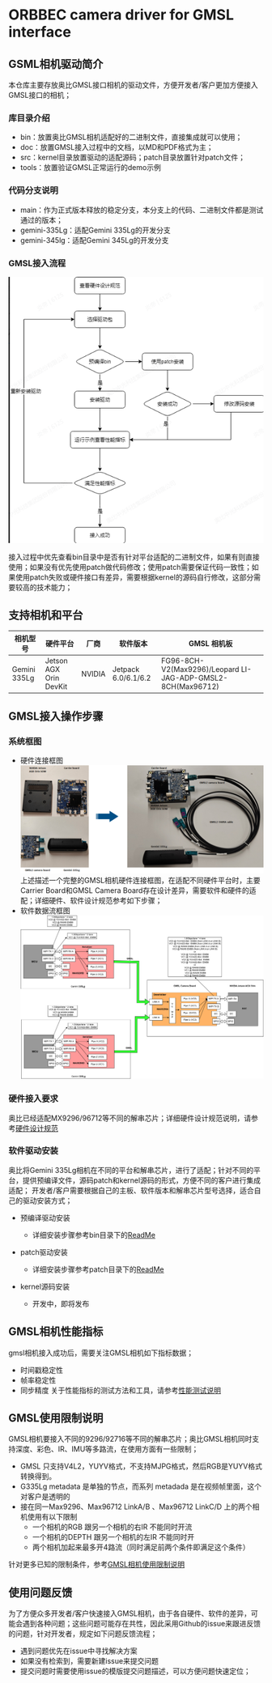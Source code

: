 # ORBBEC camera driver for GMSL interface

## GSML相机驱动简介
 本仓库主要存放奥比GMSL接口相机的驱动文件，方便开发者/客户更加方便接入GMSL接口的相机；
 ### 库目录介绍
- bin：放置奥比GMSL相机适配好的二进制文件，直接集成就可以使用；
- doc：放置GMSL接入过程中的文档，以MD和PDF格式为主；
- src：kernel目录放置驱动的适配源码；patch目录放置针对patch文件；
- tools：放置验证GMSL正常运行的demo示例
  
### 代码分支说明
  - main：作为正式版本释放的稳定分支，本分支上的代码、二进制文件都是测试通过的版本；
  - gemini-335Lg：适配Gemini 335Lg的开发分支
  - gemini-345lg：适配Gemini 345Lg的开发分支
  
### GMSL接入流程
![](./doc/image/liucheng.png)


  接入过程中优先查看bin目录中是否有针对平台适配的二进制文件，如果有则直接使用；如果没有优先使用patch做代码修改；使用patch需要保证代码一致性；如果使用patch失败或硬件接口有差异，需要根据kernel的源码自行修改，这部分需要较高的技术能力；

  ## 支持相机和平台
| 相机型号     | 硬件平台               | 厂商   | 软件版本            | GMSL 相机板                                                 |
| ------------ | ---------------------- | ------ | ------------------- | ----------------------------------------------------------- |
| Gemini 335Lg | Jetson AGX Orin DevKit | NVIDIA | Jetpack 6.0/6.1/6.2 | FG96-8CH-V2(Max9296)/Leopard LI-JAG-ADP-GMSL2-8CH(Max96712) |





## GMSL接入操作步骤
  ### 系统框图
  - 硬件连接框图
  ![](./doc/image/hardware_integration.png)
    上述描述一个完整的GMSL相机硬件连接框图，在适配不同硬件平台时，主要Carrier Board和GMSL Camera Board存在设计差异，需要软件和硬件的适配；详细硬件、软件设计规范参考如下步骤；
  - 软件数据流框图
  ![](./doc/image/software_flowchat.png)



  ### 硬件接入要求

  奥比已经适配MX9296/96712等不同的解串芯片；详细硬件设计规范说明，请参考[硬件设计规范](./doc/解串板硬件设计指南.pdf)
  
  ### 软件驱动安装
   奥比将Gemini 335Lg相机在不同的平台和解串芯片，进行了适配；针对不同的平台，提供预编译文件，源码patch和kernel源码的形式，方便不同的客户进行集成适配；
    开发者/客户需要根据自己的主板、软件版本和解串芯片型号选择，适合自己的驱动安装方式；

   - 预编译驱动安装
     - 详细安装步骤参考bin目录下的[ReadMe](/bin/readme.md)

  - patch驱动安装
    - 详细安装步骤参考patch目录下的[ReadMe](/src/patch/readme.md)
  - kernel源码安装
    - 开发中，即将发布
  
## GMSL相机性能指标
   gmsl相机接入成功后，需要关注GMSL相机如下指标数据；
   - 时间戳稳定性
   - 帧率稳定性
   - 同步精度
  关于性能指标的测试方法和工具，请参考[性能测试说明](./tools/readme.md)

## GMSL使用限制说明
  GMSL相机要接入不同的9296/92716等不同的解串芯片；奥比GMSL相机同时支持深度、彩色、IR、IMU等多路流，在使用方面有一些限制；
   - GMSL 只支持V4L2，YUYV格式，不支持MJPG格式，然后RGB是YUYV格式转换得到。
   - G335Lg metadata 是单独的节点，而系列 metadada 是在视频帧里面，这个对客户是透明的
   - 接在同一Max9296、Max96712 LinkA/B 、Max96712 LinkC/D 上的两个相机使用有以下限制
     -  一个相机的RGB 跟另一个相机的右IR 不能同时开流
     -  一个相机的DEPTH 跟另一个相机的左IR 不能同时开
     -  两个相机加起来最多开4路流（同时满足前两个条件即满足这个条件）
    
  针对更多已知的限制条件，参考[GMSL相机使用限制说明](./doc/Orbbec%20GMSL相机限制说明.md)
## 使用问题反馈

  为了方便众多开发者/客户快速接入GMSL相机，由于各自硬件、软件的差异，可能会遇到各种问题；这些问题可能存在共性，因此采用Github的issue来跟进反馈的问题，针对开发者，规定如下问题反馈流程；
  
- 遇到问题优先在issue中寻找解决方案
- 如果没有检索到，需要新建issue来提交问题
- 提交问题时需要使用issue的模版提交问题描述，可以方便问题快速定位；
  



